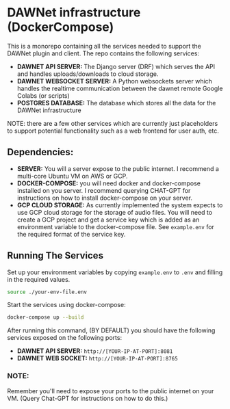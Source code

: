 # DAWNet infrastructure (DockerCompose)

This is a monorepo containing all the services needed to support the DAWNet plugin and client.  The repo contains the following services:

* **DAWNET API SERVER:** The Django server (DRF) which serves the API and handles uploads/downloads to cloud storage.
* **DAWNET WEBSOCKET SERVER:** A Python websockets server which handles the realtime communication between the dawnet remote Google Colabs (or scripts)
* **POSTGRES DATABASE:** The database which stores all the data for the DAWNet infrastructure

NOTE: there are a few other services which are currently just placeholders to support potential functionality such as a web frontend for user auth, etc.

## Dependencies:

* **SERVER:** You will a server expose to the public internet.  I recommend a multi-core Ubuntu VM on AWS or GCP.
* **DOCKER-COMPOSE:** you will need docker and docker-compose installed on you server.  I recommend querying CHAT-GPT for instructions on how to install docker-compose on your server.
* **GCP CLOUD STORAGE:** As currently implemented the system expects to use GCP cloud storage for the storage of audio files.  You will need to create a GCP project and get a service key which is added as an environment variable to the docker-compose file.  See `example.env` for the required format of the service key.


## Running The Services

Set up your environment variables by copying `example.env` to `.env` and filling in the required values.

```bash
source ./your-env-file.env
````

Start the services using docker-compose:

```bash
docker-compose up --build
````
After running this command, (BY DEFAULT) you should have the following services exposed on the following ports:

* **DAWNET API SERVER:** `http://[YOUR-IP-AT-PORT]:8081`
* **DAWNET WEB SOCKET:** `http://[YOUR-IP-AT-PORT]:8765`

### NOTE:

Remember you'll need to expose your ports to the public internet on your VM.  (Query Chat-GPT for instructions on how to do this.)



